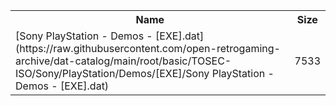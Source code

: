 <table>
<tr><th>Name</th><th>Size</th></tr>
<tr><td>
[Sony PlayStation - Demos - [EXE].dat](https://raw.githubusercontent.com/open-retrogaming-archive/dat-catalog/main/root/basic/TOSEC-ISO/Sony/PlayStation/Demos/[EXE]/Sony PlayStation - Demos - [EXE].dat)
</td><td>7533</td></tr>
</table>
